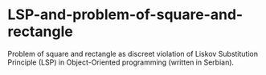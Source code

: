 # LSP-and-problem-of-square-and-rectangle
Problem of square and rectangle as discreet violation of Liskov Substitution Principle (LSP) in Object-Oriented programming (written in Serbian).

